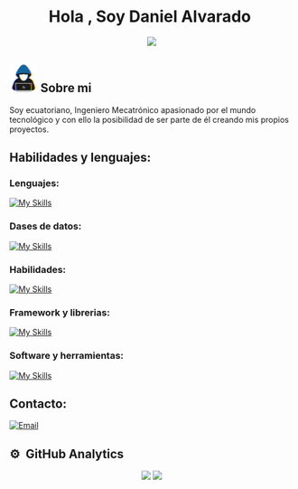 <h1 align="center"><b>Hola , Soy Daniel Alvarado </b><img src="" width="35"></h1>
<!--  -->
<p align="center">
  <a href="https://github.com/DenverCoder1/readme-typing-svg"><img src="https://readme-typing-svg.herokuapp.com?font=Time+New+Roman&color=cyan&size=25&center=true&vCenter=true&width=600&height=100&lines=Soy+Ingeniero+Mecatronico+..&hearts;++;Me+gusta+el+Diseño+3D;Programar+en+cualquier+ámbito;Los+Sistemas+Embebidos+y;La+Inteligencia+Artificial+y+relacionado"></a>
</p>

## <picture><img src = "https://github.com/0xAbdulKhalid/0xAbdulKhalid/raw/main/assets/mdImages/about_me.gif" width = 50px></picture> **Sobre mi**

Soy ecuatoriano, Ingeniero Mecatrónico apasionado por el mundo tecnológico y con ello la posibilidad de ser parte de él creando mis propios proyectos.

## Habilidades y lenguajes:

### Lenguajes:
[![My Skills](https://skillicons.dev/icons?i=js,html,css,php,py,raspberrypi,arduino,matlab,cpp&perline=10)](https://skillicons.dev)

### Dases de datos:
[![My Skills](https://skillicons.dev/icons?i=mongodb,mysql,postgres,redis&perline=9)](https://skillicons.dev)

### Habilidades:
[![My Skills](https://skillicons.dev/icons?i=git,github,anaconda,autocad&perline=9)](https://skillicons.dev)

### Framework y librerias:
[![My Skills](https://skillicons.dev/icons?i=bootstrap,tailwind,astro,laravel,nodejs&perline=9)](https://skillicons.dev)

### Software y herramientas:
[![My Skills](https://skillicons.dev/icons?i=githubactions,docker,androidstudio,npm,opencv,sklearn,pycharm,vscode,replit,blender,notion&perline=12)](https://skillicons.dev)


## Contacto:
<a href="mailto:daniel.alvardo.1999@gmail.com"><img alt="Email" src="https://img.shields.io/badge/Enviar correo-blue?style=flat-square&logo=gmail"></a>

## ⚙️ &nbsp;GitHub Analytics

<p align="center">
    <img height="200em" src="https://github-readme-stats-eight-theta.vercel.app/api/top-langs/?username=daap213&layout=compact&langs_count=8&theme=algolia"/>
    <img height="200em" src="https://github-readme-stats-eight-theta.vercel.app/api?username=daap213&show_icons=true&theme=algolia&include_all_commits=true&count_private=true"/>
</p>
